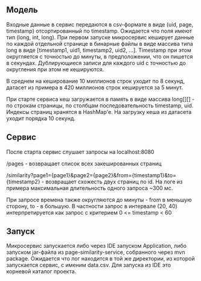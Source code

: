 ## Модель
Входные данные в сервис передаются в csv-формате в виде (uid, page, timestamp) отсортированный по timestamp. Ожидается что поля имеют тип
(long, int, long). При первом запуске микросервис кеширует данные по каждой отдельной странице в бинарные файлы в виде массива типа long в
виде [timestamp1, uid1, timestamp2, uid2, ...].
Timestamp при этом округляется с точностью до минуты, в предположении, что он пишется в секундах. Дублирующиеся записи для каждого uid с точностью до округления при этом не кешируются.

В среднем на кеширование 10 миллионов строк уходит по 8 секунд, датасет из примера в 420 миллионов строк кешируется за 5 минут.

При старте сервиса кеш загружается в память в виде массива long[][] - по строкам страницы, по столбцам последовательность timestamp, uid. Индексы страниц хранятся в HashMap'e. На загрузку кеша из датасета уходит порядка 10 секунд.

## Сервис
После старта сервис слушает запросы на localhost:8080

/pages - возвращает список всех закешированных страниц

/similarity?page1={page1}&page2={page2}&from={timestamp1}&to={timestamp2} - возвращает схожесть двух страниц по id.
На логе из примера максимальная длительность одного запроса ~300 мс.

При запросе времена также округляются до минуты - from в меньшую сторону, to - в большую. В частности запрос в интервале (20, 40) интерпретируется как запрос с критерием 0 <= timestamp < 60

## Запуск
Микросервис запускается либо через IDE запуском Application, либо запуском jar-файла из page-similarity-service, собранного через mvn package. Ожидается что лог находится в той же директории, из которой запускается сервис, с именим data.csv. Для запуска из IDE это корневой каталог проекта.
